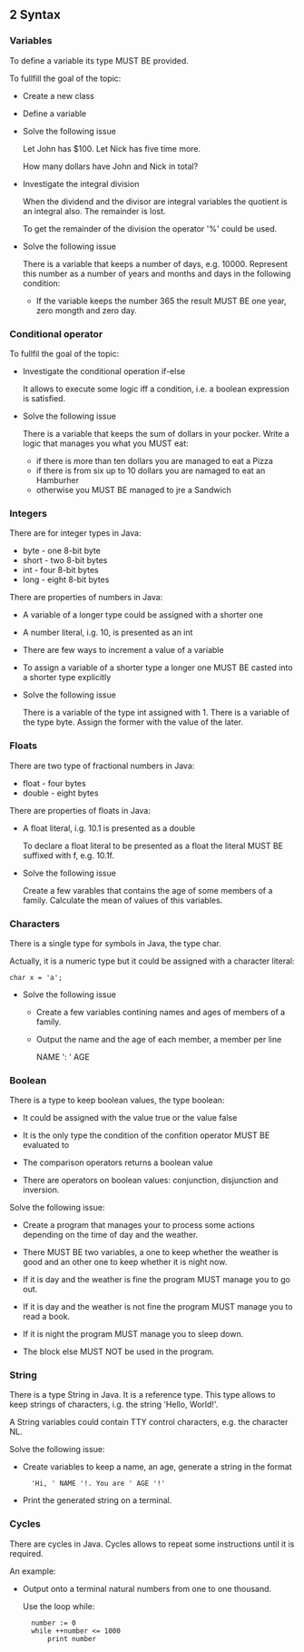 ## 2 Syntax

### Variables

To define a variable its type MUST BE provided.

To fullfill the goal of the topic:

- Create a new class

- Define a variable

- Solve the following issue

    Let John has $100. Let Nick has five time more.

    How many dollars have John and Nick in total?

- Investigate the integral division

    When the dividend and the divisor are integral variables
    the quotient is an integral also. The remainder is lost.

    To get the remainder of the division the operator '%'
    could be used.

- Solve the following issue

    There is a variable that keeps a number of days, e.g. 10000.
    Represent this number as a number of years and months and days
    in the following condition:

    - If the variable keeps the number 365 the result MUST BE one year,
      zero mongth and zero day.

### Conditional operator

To fullfil the goal of the topic:

- Investigate the conditional operation if-else

    It allows to execute some logic iff a condition, i.e. a boolean expression
    is satisfied.

- Solve the following issue

    There is a variable that keeps the sum of dollars in your pocker. Write
    a logic that manages you what you MUST eat:

    - if there is more than ten dollars you are managed to eat a Pizza
    - if there is from six up to 10 dollars you are namaged to eat an Hamburher
    - otherwise you MUST BE managed to jre a Sandwich

### Integers

There are for integer types in Java:

- byte - one 8-bit byte
- short - two 8-bit bytes
- int - four 8-bit bytes
- long - eight 8-bit bytes

There are properties of numbers in Java:

- A variable of a longer type could be assigned with a shorter one

- A number literal, i.g. 10, is presented as an int

- There are few ways to increment a value of a variable

- To assign a variable of a shorter type a longer one MUST BE casted into
  a shorter type explicitly

- Solve the following issue

    There is a variable of the type int assigned with 1. There is a variable
    of the type byte. Assign the former with the value of the later.

### Floats

There are two type of fractional numbers in Java:

- float - four bytes
- double - eight bytes

There are properties of floats in Java:

- A float literal, i.g. 10.1 is presented as a double

    To declare a float literal to be presented as a float the literal
    MUST BE suffixed with f, e.g. 10.1f.

- Solve the following issue

    Create a few varables that contains the age of some members of a family.
    Calculate the mean of values of this variables.

### Characters

There is a single type for symbols in Java, the type char.

Actually, it is a numeric type but it could be assigned with
a character literal:

    char x = 'a';

- Solve the following issue

    - Create a few variables contining names and ages of members of a family.

    - Output the name and the age of each member, a member per line

        NAME ': ' AGE

### Boolean

There is a type to keep boolean values, the type boolean:

- It could be assigned with the value true or the value false

- It is the only type the condition of the confition operator MUST BE
  evaluated to

- The comparison operators returns a boolean value

- There are operators on boolean values: conjunction, disjunction and
  inversion.

Solve the following issue:

- Create a program that manages your to process some actions depending on
  the time of day and the weather.

- There MUST BE two variables, a one to keep whether the weather is good and
  an other one to keep whether it is night now.

- If it is day and the weather is fine the program MUST manage you to go out.

- If it is day and the weather is not fine the program MUST manage you to read
  a book.

- If it is night the program MUST manage you to sleep down.

- The block else MUST NOT be used in the program.

### String

There is a type String in Java. It is a reference type. This type allows to keep
strings of characters, i.g. the string 'Hello, World!'.

A String variables could contain TTY control characters, e.g. the character NL.

Solve the following issue:

- Create variables to keep a name, an age, generate a string in the format

        'Hi, ' NAME '!. You are ' AGE '!'

- Print the generated string on a terminal.

### Cycles

There are cycles in Java. Cycles allows to repeat some instructions until it is
required.

An example:

- Output onto a terminal natural numbers from one to one thousand.

    Use the loop while:

        number := 0
        while ++number <= 1000
            print number
